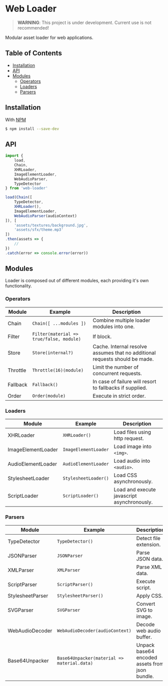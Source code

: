 # Web Loader

> **WARNING**: This project is under development. Current use is not recommended!

Modular asset loader for web applications.

## Table of Contents

- [Installation](#installation)
- [API](#api)
- [Modules](#modules)
  - [Operators](#operators)
  - [Loaders](#loaders)
  - [Parsers](#parsers)

## Installation

With [NPM](https://www.npmjs.com/)
```sh
$ npm install --save-dev
```

## API

```javascript
import {
    load,
    Chain,
    XHRLoader,
    ImageElementLoader,
    WebAudioParser,
    TypeDetector
} from 'web-loader'

load(Chain([
    TypeDetector,
    XHRLoader(),
    ImageElementLoader,
    WebAudioParser(audioContext)
]), [
    'assets/textures/background.jpg',
    'assets/sfx/theme.mp3'
])
.then(assets => {
    //
})
.catch(error => console.error(error))
```

## Modules
Loader is composed out of different modules, each providing it's own functionality.

### Operators
| Module | Example | Description |
| ------ | ------ | ------ |
| Chain | `Chain([ ...modules ])` | Combine multiple loader modules into one. |
| Filter | `Filter(material => true/false, module)` | If block. |
| Store | `Store(internal?)` | Cache. Internal resolve assumes that no additional requests should be made. |
| Throttle | `Throttle(16)(module)` | Limit the number of concurrent requests. |
| Fallback | `Fallback()` | In case of failure will resort to fallbacks if supplied. |
| Order | `Order(module)` | Execute in strict order. |

### Loaders
| Module | Example | Description |
| ------ | ------ | ------ |
| XHRLoader | `XHRLoader()` | Load files using http request. |
| ImageElementLoader | `ImageElementLoader` | Load image into `<img>`. |
| AudioElementLoader | `AudioElementLoader` | Load audio into `<audio>`. |
| StylesheetLoader | `StylesheetLoader()` | Load CSS asynchronously. |
| ScriptLoader | `ScriptLoader()` | Load and execute javascript asynchronously. |

### Parsers
| Module | Example | Description |
| ------ | ------ | ------ |
| TypeDetector | `TypeDetector()` | Detect file extension. |
| JSONParser | `JSONParser` | Parse JSON data. |
| XMLParser | `XMLParser` | Parse XML data. |
| ScriptParser | `ScriptParser()` | Execute script. |
| StylesheetParser | `StylesheetParser()` | Apply CSS. |
| SVGParser | `SVGParser` | Convert SVG to image. |
| WebAudioDecoder | `WebAudioDecoder(audioContext)` | Decode web audio buffer. |
| Base64Unpacker | `Base64Unpacker(material => material.data)` | Unpack base64 encoded assets from json bundle. |